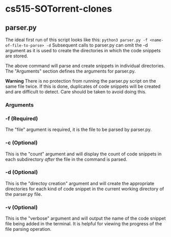 # cs515-SOTorrent-clones

## parser.py
The ideal first run of this script looks like this:
`python3 parser.py -f <name-of-file-to-parse> -d`
Subsequent calls to parser.py can omit the -d argument as it is used to create the directories in which the code snippets are stored.

The above command will parse and create snippets in individual directories. The "Arguments" section defines the arguments for parser.py.

**Warning** There is no protection from running the parser.py script on the same file twice. If this is done, duplicates of code snippets will be created and are difficult to detect. Care should be taken to avoid doing this.

### Arguments
### -f (Required)
The "file" argument is required, it is the file to be parsed by parser.py.

### -c (Optional)
This is the "count" argument and will display the count of code snippets in each subdirectory *after* the file in the command is parsed.

### -d (Optional)
This is the "directoy creation" argument and will create the appropriate directories for each kind of code snippet in the current working directory of the parser.py file.

### -v (Optional)
This is the "verbose" argument and will output the name of the code snippet file being added in the terminal. It is helpful for viewing the progress of the file parsing operation.
